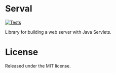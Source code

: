 # Serval

[![Tests](https://github.com/onionpancakes/serval/actions/workflows/run_tests.yml/badge.svg)](https://github.com/onionpancakes/serval/actions/workflows/run_tests.yml)

Library for building a web server with Java Servlets.

# License

Released under the MIT license.